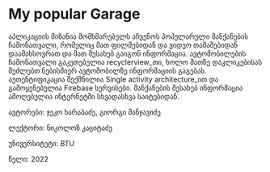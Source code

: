 # My popular Garage

აპლიკაციის მიზანია მომხმარებელს აჩვენოს პოპულარული მანქანების ჩამონათვალი, რომელიც მათ ფილმებიდან და ვიდეო თამაშებიდან დაამახსოვრათ და მათ შესახებ გაიგონ ინფორმაცია.
ავტომობილების ჩამონათვალი გაკეთებულია recyclerview_თი, ხოლო მათზე დაკლიკებისას შეძლებთ ნებისმიერ ავტომობილზე ინფორმაციის გაგებას.
აუთენტიფიკაცია შექმნილია Single activity architecture_ით და გამოყენებულია Firebase სერვისები.
მანქანების შესახებ ინფორმაცია ამოღებულია ინტერნეტში სხვადასხვა საიტებიდან.

ავტორები: ჯეკო ხარაბაძე, გიორგი მანჯავიძე

ლექტორი: ნიკოლოზ კაციტაძე

უნივერსიტეტი: BTU

წელი: 2022
